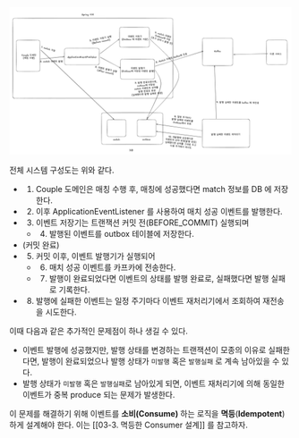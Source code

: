 ![img.png](./images/img.png)

전체 시스템 구성도는 위와 같다.
- 1. Couple 도메인은 매칭 수행 후, 매칭에 성공했다면 match 정보를 DB 에 저장한다.
- 2. 이후 ApplicationEventListener 를 사용하여 매치 성공 이벤트를 발행한다.
- 3. 이벤트 저장기는 트랜잭션 커밋 전(BEFORE_COMMIT) 실행되며
    - 4.  발행된 이벤트를 outbox 테이블에 저장한다.
- (커밋 완료)
- 5. 커밋 이후, 이벤트 발행기가 실행되어
    - 6. 매치 성공 이벤트를 카프카에 전송한다.
    - 7. 발행이 완료되었다면 이벤트의 상태를 발행 완료로, 실패했다면 발행 실패로 기록한다.
- 8. 발행에 실패한 이벤트는 일정 주기마다 이벤트 재처리기에서 조회하여 재전송을 시도한다.


이때 다음과 같은 추가적인 문제점이 하나 생길 수 있다.
- 이벤트 발행에 성공했지만, 발행 상태를 변경하는 트랜잭션이 모종의 이유로 실패한다면, 발행이 완료되었으나 발행 상태가 `미발행` 혹은 `발행실패` 로 계속 남아있을 수 있다.
- 발행 상태가 `미발행` 혹은 `발행실패`로 남아있게 되면, 이벤트 재처리기에 의해 동일한 이벤트가 중복 produce 되는 문제가 발생한다.

이 문제를 해결하기 위해 이벤트를 **소비(Consume)** 하는 로직을 **멱등**(**Idempotent**)하게 설계해야 한다.
이는 [[03-3. 멱등한 Consumer 설계]] 를 참고하자.
